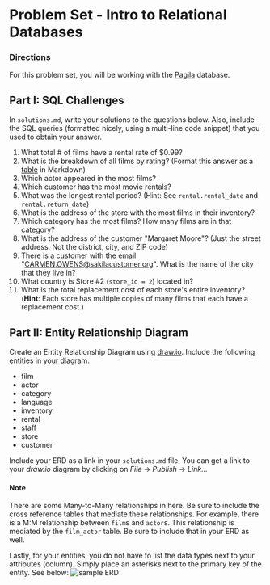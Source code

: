 # Problem Set - Intro to Relational Databases

### Directions
For this problem set, you will be working with the [Pagila](https://github.com/devrimgunduz/pagila) database. 

## Part I: SQL Challenges 
In `solutions.md`, write your solutions to the questions below. Also, include the SQL queries (formatted nicely, using a multi-line code snippet) that you used to obtain your answer.

1. What total # of films have a rental rate of $0.99?
2. What is the breakdown of all films by rating? (Format this answer as a [table](https://github.com/adam-p/markdown-here/wiki/Markdown-Cheatsheet#tables) in Markdown)
3. Which actor appeared in the most films?
4. Which customer has the most movie rentals?
5. What was the longest rental period? (Hint: See `rental.rental_date` and `rental.return_date`)
6. What is the address of the store with the most films in their inventory?
7. Which category has the most films? How many films are in that category?
8. What is the address of the customer "Margaret Moore"? (Just the street address. Not the district, city, and ZIP code)
9. There is a customer with the email "CARMEN.OWENS@sakilacustomer.org". What is the name of the city that they live in?
10. What country is Store #2 (`store_id = 2`) located in?
11. What is the total replacement cost of each store's entire inventory? (**Hint**: Each store has multiple copies of many films that each have a replacement cost.)

## Part II: Entity Relationship Diagram
Create an Entity Relationship Diagram using [draw.io](https://draw.io). Include the following entities in your diagram.
* film
* actor
* category
* language
* inventory
* rental
* staff
* store
* customer

Include your ERD as a link in your `solutions.md` file. You can get a link to your _draw.io_ diagram by clicking on _File_ -> _Publish_ -> _Link..._

#### Note
There are some Many-to-Many relationships in here. Be sure to include the cross reference tables that mediate these relationships. For example, there is a M:M relationship between `film`s and `actor`s. This relationship is mediated by the `film_actor` table. Be sure to include that in your ERD as well.

Lastly, for your entities, you do not have to list the data types next to your attributes (column). Simply place an asterisks next to the primary key of the entity. See below:
![sample ERD](./erd.png)


